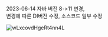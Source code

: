 2023-06-14 자바 버전 8->11 변경, </br> 변경에 따른 DI버전 수정, 소스코드 일부 수정










![wLxcovdHgeRt4nn4L](https://github.com/Dohyeon-Parrk/photogram_insta/assets/144636860/5eb57519-9a62-4e61-a3db-dbde261b24e2)
